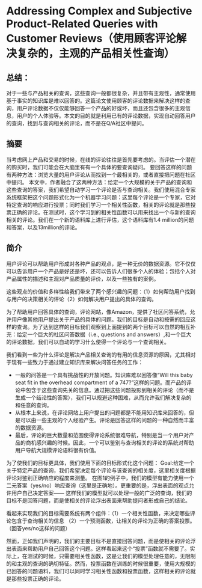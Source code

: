 # Addressing Complex and Subjective Product-Related Queries with Customer Reviews（使用顾客评论解决复杂的，主观的产品相关性查询）

## 总结：
对于一些与产品相关的查询，这些查询一般都很复杂，并且带有主观性，通常使用基于事实的知识库是难以回答的。这篇论文使用顾客的评论数据来解决这样的查询，用户评论数据不仅仅能够回答一个产品的好或坏，而且还包含很多的主观信息，用户的个人体验等。本文的目的就是利用已有的评论数据，实现自动回答用户的查询，找到与查询相关的评论，而不是在Q/A社区中提问。

## 摘要
当考虑网上产品和交易的时候，在线的评论往往是首先要考虑的。当评估一个潜在的购买时，我们可能会在大脑里有有一个具体的要查询疑问。 要回答这样的问题有两种方法：浏览大量的用户评论从而找到一个最相关的，或者直接把问题在社区中提问。
本文中，作者融合了这两种方法：给定一个大规模的关于产品的查询和这些查询的答案，我们希望自动学习一个评论是否与查询相关。我们使用混合专家系统框架把这个问题形式化为一个机器学习问题：这里每个评论是一个专家，它对特定查询的响应进行投票；同时我们学习一个相关性函数，相关的评论就是那些投票正确的评论。在测试时，这个学习到的相关性函数可以用来找出一个与新的查询相关的评论。我们在一个新的语料库上进行评估，这个语料库有1.4 million的问题和答案，以及13million的评论。

## 简介
用户评论可以帮助用户形成对各种产品的观点，是一种无价的数据资源。它不仅仅可以告诉用户一个产品是好还是坏，还可以告诉人们很多个人的体验；包括个人对产品属性的描述和主观对产品质量的评价，以及一些独有的案例。

这些观点的价值和多样性给我们带来了两个感兴趣的问题：（1）如何帮助用户找到与用户的决策相关的评论（2）如何解决用户提出的具体的查询。

为了帮助用户回答具体的查询，评论网站，像Amazon，提供了社区问答系统，允许用户像其他用户提出关于产品的具体的问题。我们的目标是自动和按需的回应这样的查询。为了达到这样的目标我们观察到上面提到的两个目标可以自然的相互补充：给定一个巨大的社区问答数据（i.e., questions and answers）,和一个巨大的评论数据，我们可以自动的学习什么使得一个评论与一个查询相关。

我们看到一些为什么评论是解决产品相关查询的有用的信息资源的原因，尤其相对于现有一些致力于通过建立知识库来解决问答任务的工作：
* 一般的问答是一个具有挑战性的开放问题。知识库难以回答像“Will this baby seat fit in the overhead compartment of a 747?”这样的问题。而产品的评论中包含于这些查询先关的信息。通过把这些问题投影到相关的评论（而不是生成一个结论性的答案），我们可以规避这种困难，从而允许我们解决复杂的和任意的查询。
* 从根本上来说，在评论网站上用户提出的问题都是不能用知识库来回答的，但是可以由一些主观的个人经验产生。评论是回答这样的问题的一种自然而丰富的数据资源。
* 最后，评论的巨大数量和范围使得评论系统很难导航，特别是当一个用户对产品的商机感兴趣的时候。因此，一个可以鉴别与查询相关的评论的系统对帮助用户导航大规模评论语料很有价值。

为了使我们的目标更具体，我们使用下面的目标形式化这个问题：
    Goal:给定一个关于特定产品的查询，我们希望决定每个评论与该查询的相关度，这里相关度根据评论对鉴别正确响应的程度来测量。
在图1的例子中，我们的模型有能力使用一个二元答案（yes/no）响应查询（这里是正确地）。更重要的是，浮出表面的观点允许用户自己决定答案—— 这样我们的模型就可以处理一般的广泛的查询，我们的目标不是回答问题，而是使相关的评论浮出表面来帮助提问者形成自己的结论。

看起来实现我们的目标需要系统有两个组件：（1）一个相关性函数，来决定哪些评论包含于查询相关的信息 （2）一个预测函数，让相关的评论为正确的答案投票。（回答yes/no这样的问题）

然而，正如我们声明的，我们的主要目标不是直接回答问题，而是使相关的评论浮出表面来帮助用户自己回答这个问题。这样看起来这个“投票”函数就不需要了。实际上，在测试的时候，只需要相关性函数，这是让我们的模型处理任意的，无限制的和主观的查询的确切特征。然而，投票函数在训练的时候很重要，使用大规模的已回答的问题语料，我们可以同时学习相关性函数和投票函数，这样相关的评论就是那些投票正确的评论。